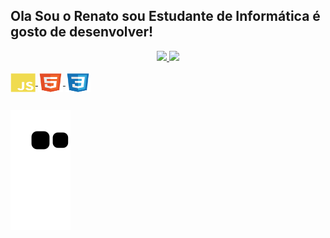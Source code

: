 ## Ola Sou o Renato sou Estudante de Informática é gosto de desenvolver!
<div align="center">
  <a href="https://github.com/renatochaves1999">
  <img height="180em" src="https://github-readme-stats.vercel.app/api?username=renatochaves1999&show_icons=true&theme=dracula&include_all_commits=true&count_private=true"/>
  <img height="180em" src="https://github-readme-stats.vercel.app/api/top-langs/?username=renatochaves1999&layout=compact&langs_count=7&theme=dracula"/>
</div>
<div style="display: inline_block"><br>
  <img align="center" alt="Renato-Js" height="30" width="40" src="https://raw.githubusercontent.com/devicons/devicon/master/icons/javascript/javascript-plain.svg">
  <img align="center" alt="Renato-Ts" height="30" width="40" src="https://raw.githubusercontent.com/devicons/devicon/master/icons/html5/html5-original.svg">
  <img align="center" alt="Renato-CSS" height="30" width="40" src="https://raw.githubusercontent.com/devicons/devicon/master/icons/css3/css3-original.svg">
  

</div>
  
  ##
 

 
  ![Snake animation](https://github.com/renatochaves1999/renatochaves1999/blob/output/github-contribution-grid-snake.svg)
 
</div>
